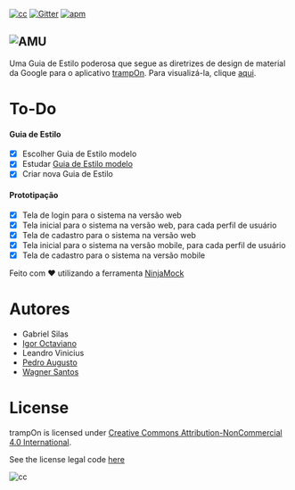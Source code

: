 [![cc](https://i.creativecommons.org/l/by-nc/4.0/88x31.png)](https://github.com/augustopedro/trampon-styleguide/blob/master/LICENSE)
[![Gitter](https://badges.gitter.im/augustopedro/trampon-styleguide.svg)](https://gitter.im/augustopedro/trampon-styleguide?utm_source=badge&utm_medium=badge&utm_campaign=pr-badge)
[![apm](https://img.shields.io/badge/%20styleguide%20quality-awesome-green.svg)]()

![AMU](https://github.com/augustopedro/trampOn-styleguide/blob/master/Logo/trampon.png)
---

Uma Guia de Estilo poderosa que segue as diretrizes de design de material da Google
para o aplicativo [trampOn](https://github.com/augustopedro/trampOn-styleguide). Para visualizá-la, clique [aqui](http://augustopedro.github.io/trampOn-styleguide/).

# To-Do
#### Guia de Estilo
- [x] Escolher Guia de Estilo modelo
- [x] Estudar [Guia de Estilo modelo](https://www.google.com/design/spec/material-design/introduction.html)
- [x] Criar nova Guia de Estilo

#### Prototipação
- [x] Tela de login para o sistema na versão web
- [x] Tela inicial para o sistema na versão web, para cada perfil de usuário
- [x] Tela de cadastro para o sistema na versão web
- [x] Tela inicial para o sistema na versão mobile, para cada perfil de usuário
- [x] Tela de cadastro para o sistema na versão mobile

Feito com :heart: utilizando a ferramenta [NinjaMock](https://ninjamock.com/)

# Autores
- Gabriel Silas
- [Igor Octaviano](https://github.com/igoroctaviano)
- Leandro Vinicius
- [Pedro Augusto](https://github.com/augustopedro)
- [Wagner Santos](https://github.com/wagoid)

# License
trampOn is licensed under [Creative Commons Attribution-NonCommercial 4.0 International](http://creativecommons.org/licenses/by-nc/4.0/).

See the license legal code [here](https://creativecommons.org/licenses/by-nc-nd/4.0/legalcode)

![cc](https://i.creativecommons.org/l/by-nc/4.0/80x15.png)
